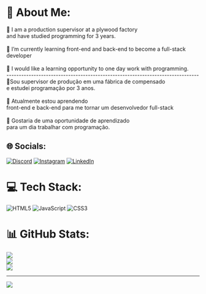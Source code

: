 # 💫 About Me:
🔭 I am a production supervisor at a plywood factory<br>and have studied programming for 3 years.<br><br>🌱 I’m currently learning front-end and back-end to become a full-stack developer<br><br>💬 I would like a learning opportunity to one day work with programming.<br>------------------------------------------------------------------------------<br>🔭Sou supervisor de produção em uma fábrica de compensado<br>e estudei programação por 3 anos.<br><br>🌱 Atualmente estou aprendendo<br>front-end e back-end para me tornar um desenvolvedor full-stack<br><br>💬 Gostaria de uma oportunidade de aprendizado<br>para um dia trabalhar com programação.


## 🌐 Socials:
[![Discord](https://img.shields.io/badge/Discord-%237289DA.svg?logo=discord&logoColor=white)](https://discord.gg/tioca01) [![Instagram](https://img.shields.io/badge/Instagram-%23E4405F.svg?logo=Instagram&logoColor=white)](https://instagram.com/tioca__) [![LinkedIn](https://img.shields.io/badge/LinkedIn-%230077B5.svg?logo=linkedin&logoColor=white)](https://linkedin.com/in/victor-tioca-a031102b1) 

# 💻 Tech Stack:
![HTML5](https://img.shields.io/badge/html5-%23E34F26.svg?style=for-the-badge&logo=html5&logoColor=white) ![JavaScript](https://img.shields.io/badge/javascript-%23323330.svg?style=for-the-badge&logo=javascript&logoColor=%23F7DF1E) ![CSS3](https://img.shields.io/badge/css3-%231572B6.svg?style=for-the-badge&logo=css3&logoColor=white)
# 📊 GitHub Stats:
![](https://github-readme-stats.vercel.app/api?username=TiocaDev&theme=monokai&hide_border=false&include_all_commits=false&count_private=false)<br/>
![](https://github-readme-streak-stats.herokuapp.com/?user=TiocaDev&theme=monokai&hide_border=false)<br/>
![](https://github-readme-stats.vercel.app/api/top-langs/?username=TiocaDev&theme=monokai&hide_border=false&include_all_commits=false&count_private=false&layout=compact)

---
[![](https://visitcount.itsvg.in/api?id=TiocaDev&icon=0&color=0)](https://visitcount.itsvg.in)

<!-- Proudly created with GPRM ( https://gprm.itsvg.in ) -->